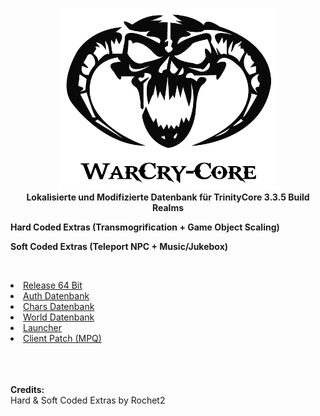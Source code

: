 <p div align="center"><img src="https://raw.githubusercontent.com/EmuZoneDEV/WARCRYCORE-CLASSIC/master/icons/WC_Core_Logo_Black.png" width=350px></img>
<br>
<b>Lokalisierte und Modifizierte Datenbank für TrinityCore 3.3.5 Build Realms</b></p>
<p><b>Hard Coded Extras (Transmogrification + Game Object Scaling)</b></p>
<p><b>Soft Coded Extras (Teleport NPC + Music/Jukebox)</b></p>
<br>
<p>
<li><a href="https://raw.githubusercontent.com/EmuZoneDEV/WotLK_World/master/Core/Core.7z">Release 64 Bit</a></li>
<li><a href="https://github.com/EmuZoneDEV/WotLK_World/tree/master/Auth">Auth Datenbank</a></li>
<li><a href="https://github.com/EmuZoneDEV/WotLK_World/tree/master/Chars">Chars Datenbank</a></li>
<li><a href="https://github.com/EmuZoneDEV/WotLK_World/tree/master/World">World Datenbank</a></li>
<li><a href="https://raw.githubusercontent.com/EmuZoneDEV/WotLK_World/master/Extras/Launcher.zip">Launcher</a></li>
<li><a href="https://raw.githubusercontent.com/EmuZoneDEV/WotLK_World/master/Extras/patch-5.mpq">Client Patch (MPQ)</a></li>
</p>
<br>
<br>
<br>
<b>Credits:</b>
<br>
Hard & Soft Coded Extras by Rochet2
